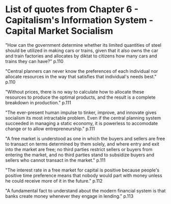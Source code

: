 # List of quotes from Chapter 6 - Capitalism's Information System - Capital Market Socialism

"How can the government determine whether its limited quantities of steel should be utilized in making cars or trains, given that it also owns the car and train factories and allocates by diktat to citizens how many cars and trains they can have?" p.110

"Central planners can never know the preferences of each individual nor allocate resources in the way that satisfies that individual's needs best." p.110

"Without prices, there is no way to calculate how to allocate these resources to produce the optimal products, and the result is a complete breakdown in production." p.111

"The ever-present human impulse to tinker, improve, and innovate gives socialism its most intractable problem. Even if the central planning system succeeded in managing a static economy, it is powerless to accomodate change or to allow entrepreneurship." p.111

"A free market is understood as one in which the buyers and sellers are free to transact on terms determined by them solely, and where entry and exit into the market are free; no third parties restrict sellers or buyers from entering the market, and no third parties stand to subsidize buyers and sellers who cannot transact in the market." p.111

"The interest rate in a free market for capital is positive because people's positive time preference means that nobody would part with money unless he could receive more of it in the future." p.112

"A fundamental fact to understand about the modern financial system is that banks create money whenever they engage in lending." p.113
